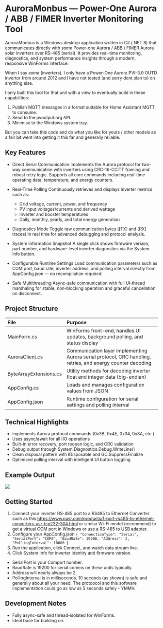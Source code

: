 # AuroraMonbus — Power-One Aurora / ABB / FIMER Inverter Monitoring Tool

AuroraMonbus is a Windows desktop application written in C# (.NET 8) that communicates directly with *some* Power-one Aurora / ABB / FIMER Aurora solar inverters over RS-485 (serial).
It provides real-time monitoring, diagnostics, and system performance insights through a modern, responsive WinForms interface.

When I say *some* (inverters), I only have a Power-One Aurora PVI-3.0 OUTD invertor from around 2012 and I have not tested (and sorry dont plan to) on anything else.

I only built this tool for that unit with a view to eventually build in these capabilities:
1. Publish MQTT messages in a format suitable for Home Assistant MQTT to consume.
2. Send to the pvoutput.org API.
3. Minimise to the Windows system tray.

But you can take this code and do what you like for yours / other models as a fair bit went into getting it this far and generally reliable.

## Key Features

- Direct Serial Communication
Implements the Aurora protocol for two-way communication with inverters using CRC-16-CCITT framing and robust retry logic.
Supports all core commands including real-time operating data, temperature, and energy counters.

- Real-Time Polling
Continuously retrieves and displays inverter metrics such as:
  - Grid voltage, current, power, and frequency
  - PV input voltages/currents and derived wattage
  - Inverter and booster temperatures
  - Daily, monthly, yearly, and total energy generation

- Diagnostics Mode
Toggle raw communication bytes ([TX] and [RX] traces) in real time for advanced debugging and protocol analysis.
- System Information Snapshot
A single click shows firmware version, part number, and hardware-level inverter diagnostics via the System Info button.
- Configurable Runtime Settings
Load communication parameters such as COM port, baud rate, inverter address, and polling interval directly from AppConfig.json — no recompilation required.

- Safe Multithreading
Async-safe communication with full UI-thread marshaling for stable, non-blocking operation and graceful cancellation on disconnect.

## Project Structure
| File  | Purpose  |
| :------------ | :------------ |
| MainForm.cs  | WinForms front-end, handles UI updates, background polling, and status display  |
| AuroraClient.cs  | Communication layer implementing Aurora serial protocol, CRC handling, retries, and energy counter decoding  |
| ByteArrayExtensions.cs  | Utility methods for decoding inverter float and integer data (big-endian)  |
| AppConfig.cs  | Loads and manages configuration values from JSON  |
| AppConfig.json  | Runtime configuration for serial settings and polling interval  |

## Technical Highlights
- Implements Aurora protocol commands (0x3B, 0x4E, 0x34, 0x3A, etc.)
- Uses async/await for all I/O operations
- Built-in error recovery, port reopen logic, and CRC validation
- Debug output through System.Diagnostics.Debug.WriteLine()
- Clean disposal pattern with IDisposable and GC.SuppressFinalize
- Optimised polling interval with intelligent UI button toggling

## Example Output
![](https://github.com/DavidDeeds/AuroraMonbus/screenshot.jpg)

## Getting Started
1. Connect your inverter RS-485 port to a RS485 to Ethernet Converter such as this https://www.pusr.com/products/1-port-rs485-to-ethernet-converters-usr-tcp232-304.html or similar Wi-Fi model (recommend) to get a virtual COM port in Windows or use a RS-485 to USB adapter.
2. Configure your AppConfig.json
   `{
      "ConnectionType": "Serial",
      "SerialPort": "COM4",
      "BaudRate": 19200,
      "Address": 2,
      "PollingInterval": 10000
    }`
4. Run the application, click Connect, and watch data stream live.
5. Click System Info for inverter identity and firmware version.

- SerialPort is your Comport number.
- BaudRate is 19200 for serial comms on these units typically.
- Address will nearly always be 2.
- PollingInterval is in milliseconds. 10 seconds (as shown) is safe and generally about all your need. The protoocol and this software implementation could go as low as 5 seconds safely - YMMV.

## Development Notes
- Fully async-safe and thread-isolated for WinForms.
- Ideal base for building on.
